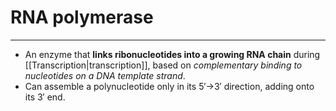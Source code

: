 # RNA polymerase
---
- An enzyme that **links ribonucleotides into a growing RNA chain** during [[Transcription|transcription]], based on *complementary binding to nucleotides on a DNA template strand*.
- Can assemble a polynucleotide only in its 5′→3′ direction, adding onto its 3′ end.